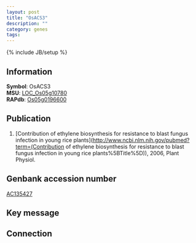 ```yaml
---
layout: post
title: "OsACS3"
description: ""
category: genes
tags: 
---
```

{% include JB/setup %}

## Information
__Symbol__: OsACS3  
__MSU__: [LOC_Os05g10780](http://rice.plantbiology.msu.edu/cgi-bin/ORF_infopage.cgi?orf=LOC_Os05g10780)  
__RAPdb__: [Os05g0196600](http://rapdb.dna.affrc.go.jp/viewer/gbrowse_details/irgsp1?name=Os05g0196600)  

## Publication
1. [Contribution of ethylene biosynthesis for resistance to blast fungus infection in young rice plants](http://www.ncbi.nlm.nih.gov/pubmed?term=(Contribution of ethylene biosynthesis for resistance to blast fungus infection in young rice plants%5BTitle%5D)), 2006, Plant Physiol.

## Genbank accession number
[AC135427](http://www.ncbi.nlm.nih.gov/nuccore/AC135427)

## Key message

## Connection


